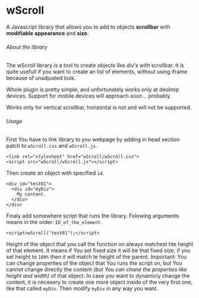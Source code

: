 # wScroll
A Javascript library that allows you to add to objects **scrollbar** with **modifiable** **appearance** and **size**.

###### About the library
The wScroll library is a tool to create objects like *div*'s with scrollbar.
It is quite usefull if you want to create an list of elements, without using iframe because of unadjusted look.

Whole plugin is pretty simple, and unfortunately works only at desktop devices. 
Support for mobile devices will approach soon... probably.

Works only for vertical scrollbar, horizontal is not and will not be supported.

###### Usage
First You have to link library to you webpage by adding in head section patch to `wScroll.css` and `wScroll.js`.
```
<link rel="stylesheet" href="wScroll/wScroll.css">
<script src="wScroll/wScroll.js"></script>
```
Then create an object with specified `id`.
```
<div id="test01">
  <div id="myDiv">
    My content. 
  </div>
</div>
```
Finaly add somewhere script that runs the library. Folowing arguments means in the order: `ID_of_the_element`.
```
<script>wScroll("test01");</script>
```
Height of the object that you call the function on always matchest hte height of that element. It means if You set fixed size it will be that fixed size, if you set height to `100%` then it will match te height of the parent.
Important: You can change properties of the object that You runs the script on, but You cannot change directly the content *(but You can chane the properties like height and width)* of that object. In case you want to dynamicly change the content, it is necesery to create one more object inside of the very first one, like that called `myDiv`. Then modify `myDiv` in any way you want.
